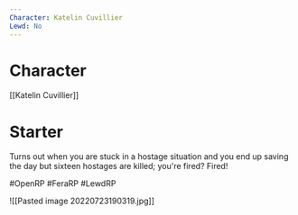 ```yaml
---
Character: Katelin Cuvillier
Lewd: No
---
```

# Character
[[Katelin Cuvillier]]

# Starter
Turns out when you are stuck in a hostage situation and you end up saving the day but sixteen hostages are killed; you're fired? Fired! 

#OpenRP #FeraRP #LewdRP 

![[Pasted image 20220723190319.jpg]]